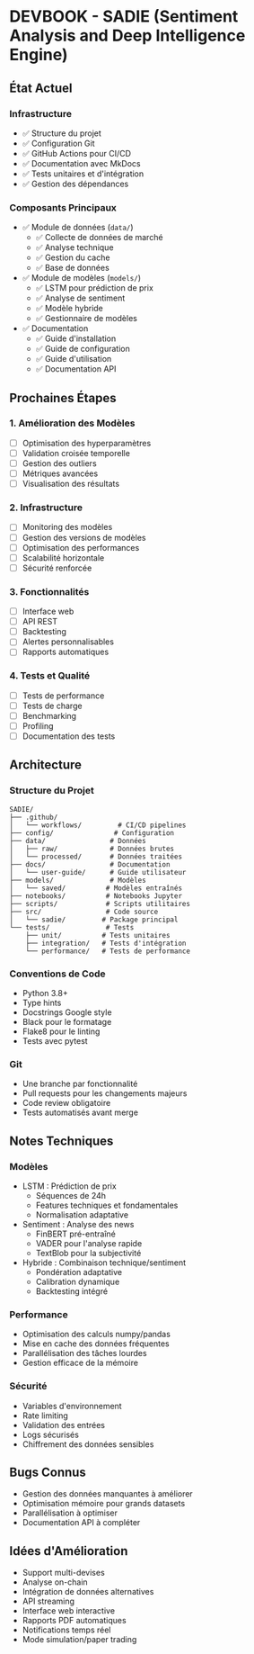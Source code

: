 # DEVBOOK - SADIE (Sentiment Analysis and Deep Intelligence Engine)

## État Actuel

### Infrastructure
- ✅ Structure du projet
- ✅ Configuration Git
- ✅ GitHub Actions pour CI/CD
- ✅ Documentation avec MkDocs
- ✅ Tests unitaires et d'intégration
- ✅ Gestion des dépendances

### Composants Principaux
- ✅ Module de données (`data/`)
  - ✅ Collecte de données de marché
  - ✅ Analyse technique
  - ✅ Gestion du cache
  - ✅ Base de données
- ✅ Module de modèles (`models/`)
  - ✅ LSTM pour prédiction de prix
  - ✅ Analyse de sentiment
  - ✅ Modèle hybride
  - ✅ Gestionnaire de modèles
- ✅ Documentation
  - ✅ Guide d'installation
  - ✅ Guide de configuration
  - ✅ Guide d'utilisation
  - ✅ Documentation API

## Prochaines Étapes

### 1. Amélioration des Modèles
- [ ] Optimisation des hyperparamètres
- [ ] Validation croisée temporelle
- [ ] Gestion des outliers
- [ ] Métriques avancées
- [ ] Visualisation des résultats

### 2. Infrastructure
- [ ] Monitoring des modèles
- [ ] Gestion des versions de modèles
- [ ] Optimisation des performances
- [ ] Scalabilité horizontale
- [ ] Sécurité renforcée

### 3. Fonctionnalités
- [ ] Interface web
- [ ] API REST
- [ ] Backtesting
- [ ] Alertes personnalisables
- [ ] Rapports automatiques

### 4. Tests et Qualité
- [ ] Tests de performance
- [ ] Tests de charge
- [ ] Benchmarking
- [ ] Profiling
- [ ] Documentation des tests

## Architecture

### Structure du Projet
```
SADIE/
├── .github/
│   └── workflows/         # CI/CD pipelines
├── config/               # Configuration
├── data/                # Données
│   ├── raw/             # Données brutes
│   └── processed/       # Données traitées
├── docs/                # Documentation
│   └── user-guide/      # Guide utilisateur
├── models/              # Modèles
│   └── saved/          # Modèles entraînés
├── notebooks/          # Notebooks Jupyter
├── scripts/            # Scripts utilitaires
├── src/                # Code source
│   └── sadie/         # Package principal
└── tests/              # Tests
    ├── unit/          # Tests unitaires
    ├── integration/   # Tests d'intégration
    └── performance/   # Tests de performance
```

### Conventions de Code
- Python 3.8+
- Type hints
- Docstrings Google style
- Black pour le formatage
- Flake8 pour le linting
- Tests avec pytest

### Git
- Une branche par fonctionnalité
- Pull requests pour les changements majeurs
- Code review obligatoire
- Tests automatisés avant merge

## Notes Techniques

### Modèles
- LSTM : Prédiction de prix
  - Séquences de 24h
  - Features techniques et fondamentales
  - Normalisation adaptative
- Sentiment : Analyse des news
  - FinBERT pré-entraîné
  - VADER pour l'analyse rapide
  - TextBlob pour la subjectivité
- Hybride : Combinaison technique/sentiment
  - Pondération adaptative
  - Calibration dynamique
  - Backtesting intégré

### Performance
- Optimisation des calculs numpy/pandas
- Mise en cache des données fréquentes
- Parallélisation des tâches lourdes
- Gestion efficace de la mémoire

### Sécurité
- Variables d'environnement
- Rate limiting
- Validation des entrées
- Logs sécurisés
- Chiffrement des données sensibles

## Bugs Connus
- Gestion des données manquantes à améliorer
- Optimisation mémoire pour grands datasets
- Parallélisation à optimiser
- Documentation API à compléter

## Idées d'Amélioration
- Support multi-devises
- Analyse on-chain
- Intégration de données alternatives
- API streaming
- Interface web interactive
- Rapports PDF automatiques
- Notifications temps réel
- Mode simulation/paper trading 